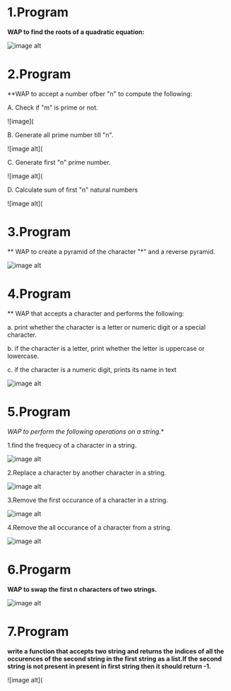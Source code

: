 # 1.Program

**WAP to find the roots of a quadratic equation:**

![image alt](https://github.com/Gautam-io-dev/python_programs/blob/8725a437d9cbe2bac948ba267e12f65c12a19a12/tempImage3MWTR6-0000.jpg)

# 2.Program

**WAP to accept a number ofber "n" to compute the following:

A. Check if "m" is prime or not.

![image](

B. Generate all prime number till "n".

![image alt](

C. Generate first "n" prime number.

![image alt](

D. Calculate sum of first "n" natural numbers

![image alt](

# 3.Program

** WAP to create a pyramid of the character "*" and a reverse pyramid.

![image alt](https://github.com/Gautam-io-dev/python_programs/blob/213fe67d574a6fc4b4d9a10334e19765a00abc39/tempImageaRBEJ5-0000.jpg)

# 4.Program

** WAP that accepts a character and performs the following:

a. print whether the character is a letter or numeric digit or a special character.

b. if the character is a letter, print whether the letter is uppercase or lowercase.

c. if the character is a numeric digit, prints its name in text

![image alt](https://github.com/Gautam-io-dev/python_programs/blob/6ab3cc7313d3ca206d6d080c4f9ddb20497dcdf6/program%204.jpg)

# 5.Program

*WAP to perform the following operations on a string.**

1.find the frequecy of a character in a string.

![image alt](https://github.com/Gautam-io-dev/python_programs/blob/6c46e1eb8f59ab2a7cb654b2aa29170572212453/PROGRAM%206.png)

2.Replace a character  by another character in a string.

![image alt](https://github.com/Gautam-io-dev/python_programs/blob/de04e001e7310dd31ac82ce54b6c2e83ae664781/5.2.jpg)

3.Remove the first occurance of a character in a string.

![image alt](https://github.com/Gautam-io-dev/python_programs/blob/3e6668f45dc0ab7b5782e10533bda98507ed2357/PROGRAM5.png)

4.Remove the all occurance of a character from a string.

![image alt](https://github.com/Gautam-io-dev/python_programs/blob/f671c67e48dfde1881c9d40e8f7c89c34aec9435/PROGRAM%204.png)

# 6.Progarm

**WAP to swap the first n characters of two strings.**

![image alt](https://github.com/Gautam-io-dev/python_programs/blob/4bbaaa14bfa89a3940a65a151881ff6d5c45a44e/PROGRAM%203.png)

# 7.Program

**write a function that accepts two string and returns the indices of all the occurences of the second string in the first string as a list.If the second string is not present in present in first string then it should return -1.**

![image alt](



